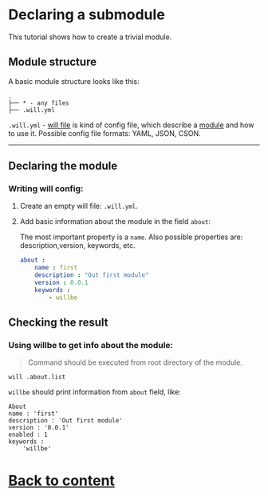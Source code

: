 # Declaring a submodule
This tutorial shows how to create a trivial module.

## Module structure

A basic module structure looks like this:
```
.
├── * - any files
├── .will.yml
```
`.will.yml` - [will file](../Will-files.md) is kind of config file, which describe a [module](../Module.md) and how to use it.
Possible config file formats: YAML, JSON, CSON.

___

## Declaring the module

### Writing will config:

1.  Create an empty will file: `.will.yml`.
2.  Add basic information about the module in the field `about`:

    The most important property is a `name`. Also possible properties are: description,version, keywords, etc.
    ``` yaml
    about :
        name : first
        description : "Out first module"
        version : 0.0.1
        keywords :
            - willbe
    ```
## Checking the result

### Using willbe to get info about the module:

> Command should be executed from root directory of the module.

```
will .about.list
```
`willbe` should print information from `about` field, like:
```
About
name : 'first'
description : 'Out first module'
version : '0.0.1'
enabled : 1
keywords :
    'willbe'
```

# [Back to content](../README.md)





